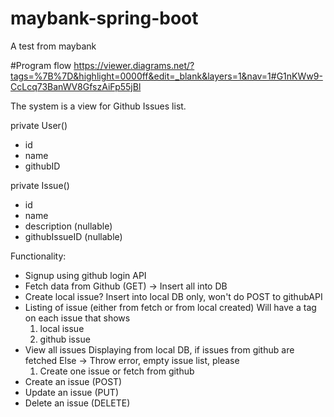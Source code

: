 # maybank-spring-boot
A test from maybank

#Program flow
https://viewer.diagrams.net/?tags=%7B%7D&highlight=0000ff&edit=_blank&layers=1&nav=1#G1nKWw9-CcLcq73BanWV8GfszAiFp55jBl

The system is a view for Github Issues list.

private User()
- id
- name
- githubID

private Issue()
- id
- name 
- description (nullable)
- githubIssueID (nullable)

Functionality:
- Signup using github login API 
- Fetch data from Github (GET) -> Insert all into DB
- Create local issue? 
Insert into local DB only, won't do POST to githubAPI
- Listing of issue (either from fetch or from local created)
Will have a tag on each issue that shows
  1. local issue
  2. github issue
- View all issues 
Displaying from local DB, if issues from github are fetched
Else -> Throw error, empty issue list, please
  1. Create one issue or fetch from github
- Create an issue (POST)
- Update an issue (PUT)
- Delete an issue (DELETE)
